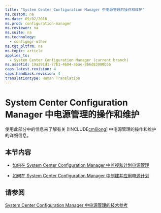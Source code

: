 ```yaml
---
title: "System Center Configuration Manager 中电源管理的操作和维护"
ms.custom: na
ms.date: 09/02/2016
ms.prod: configuration-manager
ms.reviewer: na
ms.suite: na
ms.technology: 
  - configmgr-other
ms.tgt_pltfrm: na
ms.topic: article
applies_to: 
  - System Center Configuration Manager (current branch)
ms.assetid: 19a291d1-77b1-4604-a6ae-8b6d83000b56
caps.latest.revision: 4
caps.handback.revision: 4
translationtype: Human Translation
---
```

# System Center Configuration Manager 中电源管理的操作和维护
使用此部分中的信息来了解有关 [!INCLUDE[cm6long](../LocTest/includes/cm6long_md.md)] 中电源管理的操作和维护的详细信息。  
  
## 本节内容  
  
-   [如何在 System Center Configuration Manager 中监视和计划电源管理](../LocTest/How-to-monitor-and-plan-for-power-management-in-System-Center-Configuration-Manager.md)  
  
-   [如何在 System Center Configuration Manager 中创建并应用电源计划](../LocTest/How-to-create-and-apply-power-plans-in-System-Center-Configuration-Manager.md)  
  
## 请参阅  
 [System Center Configuration Manager 中电源管理的技术参考](../LocTest/Power-management-technical-reference-for-System-Center-Configuration-Manager.md)